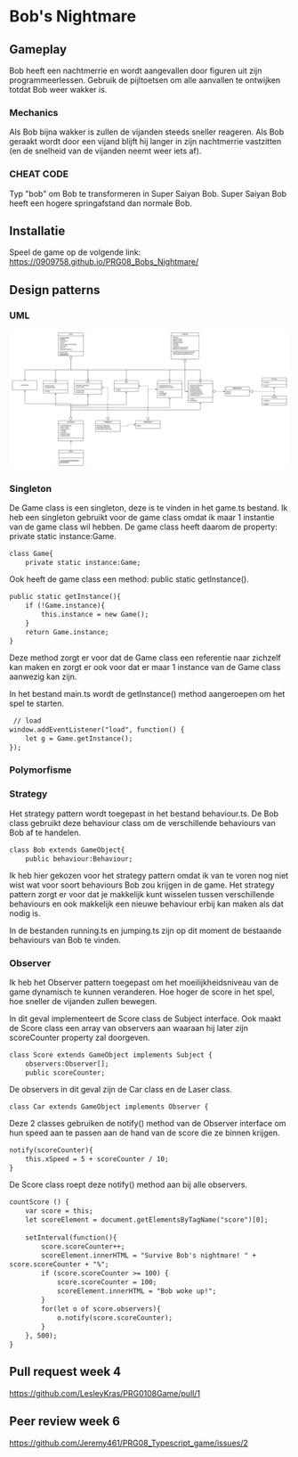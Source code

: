 # Bob's Nightmare

## Gameplay

Bob heeft een nachtmerrie en wordt aangevallen door figuren uit zijn programmeerlessen. Gebruik de pijltoetsen om alle aanvallen te ontwijken totdat Bob weer wakker is. 

### Mechanics
Als Bob bijna wakker is zullen de vijanden steeds sneller reageren. 
Als Bob geraakt wordt door een vijand blijft hij langer in zijn nachtmerrie vastzitten (en de snelheid van de vijanden neemt weer iets af).

### CHEAT CODE 
Typ "bob" om Bob te transformeren in Super Saiyan Bob. Super Saiyan Bob heeft een hogere springafstand dan normale Bob.

## Installatie

Speel de game op de volgende link: https://0909758.github.io/PRG08_Bobs_Nightmare/

## Design patterns

### UML
![UML](Bobs_Nightmare_UML.jpeg?raw=true "UML")

### Singleton
De Game class is een singleton, deze is te vinden in het game.ts bestand. Ik heb een singleton gebruikt voor de game class omdat ik maar 1 instantie van de game class wil hebben. De game class heeft daarom de property: private static instance:Game.

```
class Game{
    private static instance:Game;
```

Ook heeft de game class een method: public static getInstance().

```
public static getInstance(){
    if (!Game.instance){
        this.instance = new Game();
    }
    return Game.instance;
}
```

Deze method zorgt er voor dat de Game class een referentie naar zichzelf kan maken en zorgt er ook voor dat er maar 1 instance van de Game class aanwezig kan zijn.

In het bestand main.ts wordt de getInstance() method aangeroepen om het spel te starten.

```
 // load
window.addEventListener("load", function() {
    let g = Game.getInstance();
});
```

### Polymorfisme


### Strategy
Het strategy pattern wordt toegepast in het bestand behaviour.ts. De Bob class gebruikt deze behaviour class om de verschillende behaviours van Bob af te handelen.

```
class Bob extends GameObject{
    public behaviour:Behaviour;
```

Ik heb hier gekozen voor het strategy pattern omdat ik van te voren nog niet wist wat voor soort behaviours Bob zou krijgen in de game. Het strategy pattern zorgt er voor dat je makkelijk kunt wisselen tussen verschillende behaviours en ook makkelijk een nieuwe behaviour erbij kan maken als dat nodig is.

In de bestanden running.ts en jumping.ts zijn op dit moment de bestaande behaviours van Bob te vinden.

### Observer
Ik heb het Observer pattern toegepast om het moeilijkheidsniveau van de game dynamisch te kunnen veranderen. Hoe hoger de score in het spel, hoe sneller de vijanden zullen bewegen.

In dit geval implementeert de Score class de Subject interface. Ook maakt de Score class een array van observers aan waaraan hij later zijn scoreCounter property zal doorgeven.

```
class Score extends GameObject implements Subject {
    observers:Observer[];
    public scoreCounter;
```

De observers in dit geval zijn de Car class en de Laser class.

```
class Car extends GameObject implements Observer {
```

Deze 2 classes gebruiken de notify() method van de Observer interface om hun speed aan te passen aan de hand van de score die ze binnen krijgen.

```
notify(scoreCounter){
    this.xSpeed = 5 + scoreCounter / 10;
}
```

De Score class roept deze notify() method aan bij alle observers.

```
countScore () {
    var score = this;
    let scoreElement = document.getElementsByTagName("score")[0];

    setInterval(function(){
        score.scoreCounter++;
        scoreElement.innerHTML = "Survive Bob's nightmare! " + score.scoreCounter + "%";
        if (score.scoreCounter >= 100) {
            score.scoreCounter = 100;
            scoreElement.innerHTML = "Bob woke up!";
        }
        for(let o of score.observers){
            o.notify(score.scoreCounter);
        }
    }, 500);
}
```

## Pull request week 4
https://github.com/LesleyKras/PRG0108Game/pull/1

## Peer review week 6
https://github.com/Jeremy461/PRG08_Typescript_game/issues/2
